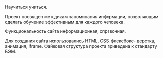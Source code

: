 Научиться учиться.

Проект посвящен методикам запоминания информации, позволяющим
сделать обучение эффективным для каждого человека.

Функциональность сайта информационная, справочная.

Для создания сайта использовались HTML, CSS, флексбокс- верстка, анимация, iframe.
Файловая структура проекта приведена к стандарту БЭМ.
